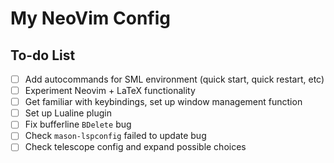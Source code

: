 # My NeoVim Config

## To-do List 

- [ ] Add autocommands for SML environment (quick start, quick restart, etc)
- [ ] Experiment Neovim + LaTeX functionality
- [ ] Get familiar with keybindings, set up window management function
- [ ] Set up Lualine plugin
- [ ] Fix bufferline `BDelete` bug
- [ ] Check `mason-lspconfig` failed to update bug
- [ ] Check telescope config and expand possible choices 
